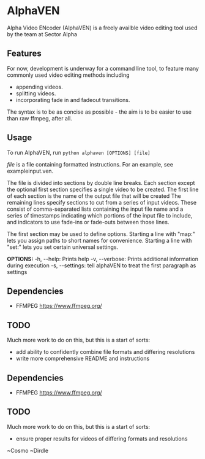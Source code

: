 # AlphaVEN

Alpha Video ENcoder (AlphaVEN) is a freely availble video editing tool used by the team at Sector Alpha

## Features

For now, development is underway for a command line tool, to feature many commonly used video editing methods including
   - appending videos.
   - splitting videos.
   - incorporating fade in and fadeout transitions.

The syntax is to be as concise as possible - the aim is to be easier to use than raw ffmpeg, after all.

## Usage
To run AlphaVEN, run `python alphaven [OPTIONS] [file] `

*file* is a file containing formatted instructions. For an example, see exampleinput.ven.

The file is divided into sections by double line breaks. Each section except the optional first section specifies a single video to be created. 
The first line of each section is the name of the output file that will be created
The remaining lines specify sections to cut from a series of input videos. These consist of comma-separated lists containing the input file name and a series of timestamps indicating which portions of the input file to include, and indicators to use fade-ins or fade-outs between those lines.
  
The first section may be used to define options. Starting a line with "map:" lets you assign paths to short names for convenience. Starting a line with "set:" lets you set certain universal settings. 

**OPTIONS:**
-h, --help: 	Prints help
-v, --verbose: 	Prints additional information during execution
-s, --settings: tell alphaVEN to treat the first paragraph as settings

## Dependencies
  - FFMPEG https://www.ffmpeg.org/

## TODO
Much more work to do on this, but this is a start of sorts:
  - add ability to confidently combine file formats and differing resolutions
  - write more comprehensive README and instructions
## Dependencies
  - FFMPEG https://www.ffmpeg.org/

## TODO
Much more work to do on this, but this is a start of sorts:
  - ensure proper results for videos of differing formats and resolutions

~Cosmo
~Dirdle